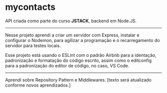 # mycontacts

API criada como parte do curso **JSTACK**, backend em Node.JS. 

---

Nesse projeto aprendi a criar um servidor com Express, instalar e configurar o Nodemon, para agilizar a
programação e o recarregamento do servidor para testes locais.

Esse projeto está usando o ESLint com o padrão Airbnb para a identação, padronização e formatação do código escrito,
assim como o editconfig para a padronização do editor de código, no caso, VS Code.

---

Aprendi sobre Repository Pattern e Middlewares. [texto será atualizado conforme novos aprendizados.]
